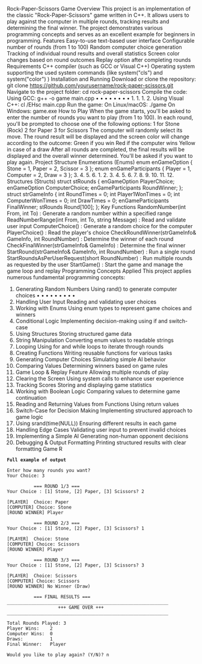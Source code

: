 Rock-Paper-Scissors Game
Overview
This project is an implementation of the classic "Rock-Paper-Scissors" game written in
C++. It allows users to play against the computer in multiple rounds, tracking results and
determining the final winner. The project demonstrates various programming concepts
and serves as an excellent example for beginners in programming.
Features
Easy-to-use text-based user interface
Configurable number of rounds (from 1 to 100)
Random computer choice generation
Tracking of individual round results and overall statistics
Screen color changes based on round outcomes
Replay option after completing rounds
Requirements
C++ compiler (such as GCC or Visual C++)
Operating system supporting the used system commands (like system("cls") and
system("color") )
Installation and Running
Download or clone the repository:
git clone https://github.com/yourusername/rock-paper-scissors.git
Navigate to the project folder:
cd rock-paper-scissors
Compile the code:
Using GCC: g++ -o game main.cpp
•
•
•
•
•
•
•
•
1.
1.
1.
2.
Using Visual C++: cl /EHsc main.cpp
Run the game:
On Linux/macOS: ./game
On Windows: game.exe
How to Play
When the game starts, you'll be asked to enter the number of rounds you want to
play (from 1 to 100).
In each round, you'll be prompted to choose one of the following options:
1 for Stone (Rock)
2 for Paper
3 for Scissors
The computer will randomly select its move.
The round result will be displayed and the screen color will change according to
the outcome:
Green if you win
Red if the computer wins
Yellow in case of a draw
After all rounds are completed, the final results will be displayed and the overall
winner determined.
You'll be asked if you want to play again.
Project Structure
Enumerations (Enums)
enum enGameOption { Stone = 1, Paper = 2, Scissor = 3 };
enum enGameParticipants { Player = 1, Computer = 2, Draw = 3 };
3.
4.
5.
6.
1.
2.
3.
4.
5.
6.
7.
8.
9.
10.
11.
12.
Structures (Structs)
struct stRounds {
enGameOption PlayerChoice;
enGameOption ComputerChoice;
enGameParticipants RoundWinner;
};
struct strGameInfo {
int RoundTimes = 0;
int Player1WonTimes = 0;
int ComputerWonTimes = 0;
int DrawTimes = 0;
enGameParticipants FinalWinner;
stRounds Round[100];
};
Key Functions
RandomNumber(int From, int To) : Generate a random number within a specified
range
ReadNumberRange(int From, int To, string Message) : Read and validate user
input
ComputerChoice() : Generate a random choice for the computer
PlayerChoice() : Read the player's choice
CheckRoundWinner(strGameInfo& GameInfo, int RoundNumber) : Determine the
winner of each round
CheckFinalWinner(strGameInfo& GameInfo) : Determine the final winner
StartRound(strGameInfo& GameInfo, int RoundNumber) : Run a single round
StartRoundsAsPerUserRequest(short RoundNumber) : Run multiple rounds as
requested by the user
StartGame() : Start the game and manage the game loop and replay
Programming Concepts Applied
This project applies numerous fundamental programming concepts:
1. Generating Random Numbers
Using rand() to generate computer choices
•
•
•
•
•
•
•
•
•
2. Handling User Input
Reading and validating user choices
3. Working with Enums
Using enum types to represent game choices and winners
4. Conditional Logic
Implementing decision-making using if and switch-case
5. Using Structures
Storing structured game data
6. String Manipulation
Converting enum values to readable strings
7. Looping
Using for and while loops to iterate through rounds
8. Creating Functions
Writing reusable functions for various tasks
9. Generating Computer Choices
Simulating simple AI behavior
10. Comparing Values
Determining winners based on game rules
11. Game Loop & Replay Feature
Allowing multiple rounds of play
12. Clearing the Screen
Using system calls to enhance user experience
13. Tracking Scores
Storing and displaying game statistics
14. Working with Boolean Logic
Comparing values to determine game continuation
15. Reading and Returning Values from Functions
Using return values
16. Switch-Case for Decision Making
Implementing structured approach to game logic
17. Using srand(time(NULL))
Ensuring different results in each game
18. Handling Edge Cases
Validating user input to prevent invalid choices
19. Implementing a Simple AI
Generating non-human opponent decisions
20. Debugging & Output Formatting
Printing structured results with clear formatting
Game R


 **`Full example of output`**

```
Enter how many rounds you want?
Your Choice: 3

          === ROUND 1/3 ===
Your Choice : [1] Stone, [2] Paper, [3] Scissors? 2

[PLAYER]  Choice: Paper
[COMPUTER] Choice: Stone
[ROUND WINNER] Player

          === ROUND 2/3 ===
Your Choice : [1] Stone, [2] Paper, [3] Scissors? 1

[PLAYER]  Choice: Stone
[COMPUTER] Choice: Scissors
[ROUND WINNER] Player

          === ROUND 3/3 ===
Your Choice : [1] Stone, [2] Paper, [3] Scissors? 3

[PLAYER]  Choice: Scissors
[COMPUTER] Choice: Scissors
[ROUND WINNER] No Winner (Draw)

          === FINAL RESULTS ===
____________________________________________________________
                   +++ GAME OVER +++
____________________________________________________________

Total Rounds Played: 3
Player Wins:    2
Computer Wins:  0
Draws:          1
Final Winner:   Player

Would you like to play again? (Y/N)? n

